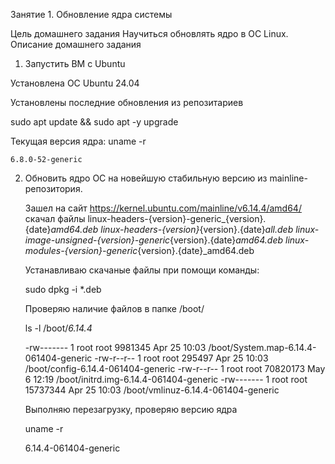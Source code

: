 Занятие 1. Обновление ядра системы

Цель домашнего задания
Научиться обновлять ядро в ОС Linux.
Описание домашнего задания
1) Запустить ВМ c Ubuntu

  Установлена ОС Ubuntu 24.04

  Установлены последние обновления из репозитариев

  sudo apt update && sudo apt -y upgrade

  Текущая версия ядра:
    uname -r

    6.8.0-52-generic

2) Обновить ядро ОС на новейшую стабильную версию из mainline-репозитория. 

   Зашел на сайт https://kernel.ubuntu.com/mainline/v6.14.4/amd64/ скачал файлы 
     linux-headers-{version}-generic_{version}.{date}_amd64.deb
     linux-headers-{version}_{version}.{date}_all.deb
     linux-image-unsigned-{version}-generic_{version}.{date}_amd64.deb
     linux-modules-{version}-generic_{version}.{date}_amd64.deb
     
   Устанавливаю скачаные файлы при помощи команды:

   sudo dpkg -i *.deb
   
   Проверяю наличие файлов в папке /boot/
   
   ls -l /boot/*6.14.4*
   
   -rw------- 1 root root  9981345 Apr 25 10:03 /boot/System.map-6.14.4-061404-generic
   -rw-r--r-- 1 root root   295497 Apr 25 10:03 /boot/config-6.14.4-061404-generic
   -rw-r--r-- 1 root root 70820173 May  6 12:19 /boot/initrd.img-6.14.4-061404-generic
   -rw------- 1 root root 15737344 Apr 25 10:03 /boot/vmlinuz-6.14.4-061404-generic

   Выполняю перезагрузку, проверяю версию ядра
   
   uname -r
   
   6.14.4-061404-generic
